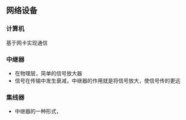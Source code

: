 ## 网络设备

### 计算机

基于网卡实现通信

### 中继器

-   在物理层，简单的信号放大器
-   信号在传输中发生衰减，中继器的作用就是将信号放大，使信号传的更远

### 集线器

-   中继器的一种形式，